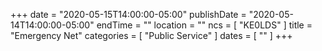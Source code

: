 +++
date = "2020-05-15T14:00:00-05:00"
publishDate = "2020-05-14T14:00:00-05:00"
endTime = ""
location = ""
ncs = [ "KE0LDS" ]
title = "Emergency Net"
categories = [ "Public Service" ]
dates = [ "" ]
+++
